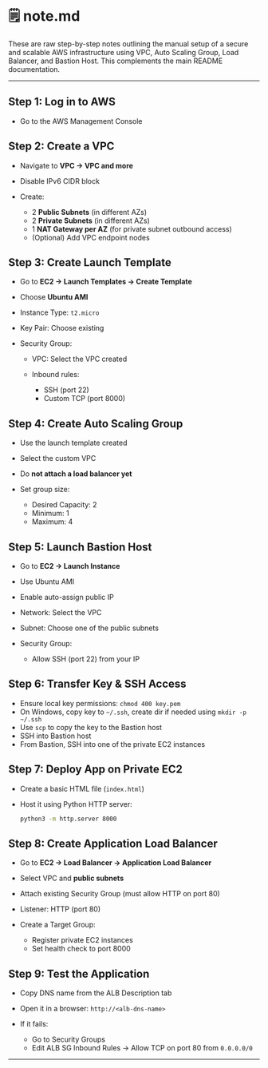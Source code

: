 # 🗒️ note.md

These are raw step-by-step notes outlining the manual setup of a secure and scalable AWS infrastructure using VPC, Auto Scaling Group, Load Balancer, and Bastion Host. This complements the main README documentation.

---

## Step 1: Log in to AWS

* Go to the AWS Management Console

## Step 2: Create a VPC

* Navigate to **VPC → VPC and more**
* Disable IPv6 CIDR block
* Create:

  * 2 **Public Subnets** (in different AZs)
  * 2 **Private Subnets** (in different AZs)
  * 1 **NAT Gateway per AZ** (for private subnet outbound access)
  * (Optional) Add VPC endpoint nodes

## Step 3: Create Launch Template

* Go to **EC2 → Launch Templates → Create Template**
* Choose **Ubuntu AMI**
* Instance Type: `t2.micro`
* Key Pair: Choose existing
* Security Group:

  * VPC: Select the VPC created
  * Inbound rules:

    * SSH (port 22)
    * Custom TCP (port 8000)

## Step 4: Create Auto Scaling Group

* Use the launch template created
* Select the custom VPC
* Do **not attach a load balancer yet**
* Set group size:

  * Desired Capacity: 2
  * Minimum: 1
  * Maximum: 4

## Step 5: Launch Bastion Host

* Go to **EC2 → Launch Instance**
* Use Ubuntu AMI
* Enable auto-assign public IP
* Network: Select the VPC
* Subnet: Choose one of the public subnets
* Security Group:

  * Allow SSH (port 22) from your IP

## Step 6: Transfer Key & SSH Access

* Ensure local key permissions: `chmod 400 key.pem`
* On Windows, copy key to `~/.ssh`, create dir if needed using `mkdir -p ~/.ssh`
* Use `scp` to copy the key to the Bastion host
* SSH into Bastion host
* From Bastion, SSH into one of the private EC2 instances

## Step 7: Deploy App on Private EC2

* Create a basic HTML file (`index.html`)
* Host it using Python HTTP server:

  ```bash
  python3 -m http.server 8000
  ```

## Step 8: Create Application Load Balancer

* Go to **EC2 → Load Balancer → Application Load Balancer**
* Select VPC and **public subnets**
* Attach existing Security Group (must allow HTTP on port 80)
* Listener: HTTP (port 80)
* Create a Target Group:

  * Register private EC2 instances
  * Set health check to port 8000

## Step 9: Test the Application

* Copy DNS name from the ALB Description tab
* Open it in a browser: `http://<alb-dns-name>`
* If it fails:

  * Go to Security Groups
  * Edit ALB SG Inbound Rules → Allow TCP on port 80 from `0.0.0.0/0`

---
